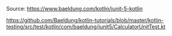 Source: 
https://www.baeldung.com/kotlin/junit-5-kotlin

https://github.com/Baeldung/kotlin-tutorials/blob/master/kotlin-testing/src/test/kotlin/com/baeldung/junit5/CalculatorUnitTest.kt
